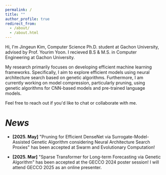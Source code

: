 ```yaml
---
permalink: /
title: ""
author_profile: true
redirect_from: 
  - /about/
  - /about.html
---
```


Hi, I'm Jingeun Kim, Computer Science Ph.D. student at Gachon University, advised by Prof. Yourim Yoon.
I recieved B.S & M.S. in Computer Engineering at Gachon University.

My research primarily focuses on developing efficient machine learning frameworks. Specifically, I aim to explore efficient models using neural architecture search based on genetic algorithms. Furthermore, I am currently working on model compression, particularly pruning, using genetic algorithms for CNN-based models and pre-trained language models.

Feel free to reach out if you'd like to chat or collaborate with me.

***News***
==================================================================================================================

- **[2025. May]** "Pruning for Efficient DenseNet via Surrogate-Model-Assisted Genetic Algorithm considering Neural Architecture Search Proxies" has been accepted at Swarm and Evolutionary Computation!
  
- **[2025. Mar]** "Sparse Transformer for Long-term Forecasting via Genetic Algorithm" has been accepted at the GECCO 2024 poster session! I will attend GECCO 2025 as an online presenter.
